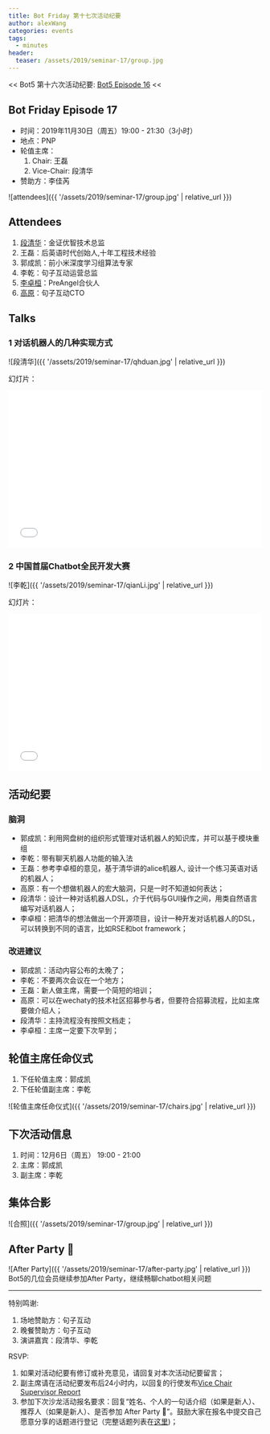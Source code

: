 ```yaml
---
title: Bot Friday 第十七次活动纪要
author: alexWang
categories: events
tags:
  - minutes
header:
  teaser: /assets/2019/seminar-17/group.jpg
---
```


<< Bot5 第十六次活动纪要: [Bot5 Episode 16](https://bot5.club/events/seminar-minutes-16) <<

## Bot Friday Episode 17

- 时间：2019年11月30日（周五）19:00 - 21:30（3小时）
- 地点：PNP
- 轮值主席：
    1. Chair: 王磊
    1. Vice-Chair: 段清华
- 赞助方：李佳芮

![attendees]({{ '/assets/2019/seminar-17/group.jpg' | relative_url }})

## Attendees

1. [段清华](/people/qhduan)：金证优智技术总监
1. 王磊：后英语时代创始人,十年工程技术经验
1. 郭成凯：前小米深度学习组算法专家
1. 李乾：句子互动运营总监
1. [李卓桓](/people/huan/)：PreAngel合伙人
1. [高原](/people/windmemory)：句子互动CTO

## Talks

### 1 对话机器人的几种实现方式

![段清华]({{ '/assets/2019/seminar-17/qhduan.jpg' | relative_url }})

幻灯片：

<div class="video-container" style="
    position: relative;
    padding-bottom:56.25%;
    padding-top:30px;
    height:0;
    overflow:hidden;
">
  <iframe
    src='{{ '/assets/js/viewer-js/#/assets/2019/seminar-17/bot100.pdf' | relative_url }}'
    width='560'
    height='315'
    allowfullscreen
    webkitallowfullscreen
    frameborder="0"
    style="
      position: absolute;
      top:0;
      left:0;
      width:100%;
      height:100%;
    "
  ></iframe>
</div>

### 2 中国首届Chatbot全民开发大赛

![李乾]({{ '/assets/2019/seminar-17/qianLi.jpg' | relative_url }})

幻灯片：

<div class="video-container" style="
    position: relative;
    padding-bottom:56.25%;
    padding-top:30px;
    height:0;
    overflow:hidden;
">
  <iframe
    src='{{ '/assets/js/viewer-js/#/assets/2019/seminar-17/bot200.pdf' | relative_url }}'
    width='560'
    height='315'
    allowfullscreen
    webkitallowfullscreen
    frameborder="0"
    style="
      position: absolute;
      top:0;
      left:0;
      width:100%;
      height:100%;
    "
  ></iframe>
</div>

## 活动纪要

### 脑洞

- 郭成凯：利用网盘树的组织形式管理对话机器人的知识库，并可以基于模块重组
- 李乾：带有聊天机器人功能的输入法
- 王磊：参考李卓桓的意见，基于清华讲的alice机器人, 设计一个练习英语对话的机器人；
- 高原：有一个想做机器人的宏大脑洞，只是一时不知道如何表达；
- 段清华：设计一种对话机器人DSL，介于代码与GUI操作之间，用类自然语言编写对话机器人；
- 李卓桓：把清华的想法做出一个开源项目，设计一种开发对话机器人的DSL，可以转换到不同的语言，比如RSE和bot framework；

### 改进建议

- 郭成凯：活动内容公布的太晚了；
- 李乾：不要两次会议在一个地方；
- 王磊：新人做主席，需要一个简短的培训；
- 高原：可以在wechaty的技术社区招募参与者，但要符合招募流程，比如主席要做介绍人；
- 段清华：主持流程没有按照文档走；
- 李卓桓：主席一定要下次早到；

## 轮值主席任命仪式

1. 下任轮值主席：郭成凯
2. 下任轮值副主席：李乾

![轮值主席任命仪式]({{ '/assets/2019/seminar-17/chairs.jpg' | relative_url }})

## 下次活动信息

1. 时间：12月6日（周五） 19:00 - 21:00
1. 主席：郭成凯
1. 副主席：李乾

## 集体合影

![合照]({{ '/assets/2019/seminar-17/group.jpg' | relative_url }})

## After Party 🍻

![After Party]({{ '/assets/2019/seminar-17/after-party.jpg' | relative_url }})
Bot5的几位会员继续参加After Party，继续畅聊chatbot相关问题

-----

特别鸣谢:

1. 场地赞助方：句子互动
2. 晚餐赞助方：句子互动
3. 演讲嘉宾：段清华、李乾

RSVP:

1. 如果对活动纪要有修订或补充意见，请回复对本次活动纪要留言；
1. 副主席请在活动纪要发布后24小时内，以回复的行使发布[Vice Chair Supervisor Report](/manuals/chair/#vice-chair-supervisor-report)
1. 参加下次沙龙活动报名要求：回复“姓名、个人的一句话介绍（如果是新人）、推荐人（如果是新人）、是否参加 After Party 🍻”。鼓励大家在报名中提交自己愿意分享的话题进行登记（完整话题列表在[这里](https://www.bot5.club/talks/))；